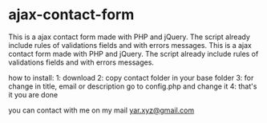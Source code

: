 ajax-contact-form
=================
This is a ajax contact form made with PHP and jQuery. The script already include rules of validations fields and with errors messages. This is a ajax contact form made with PHP and jQuery. The script already include rules of validations fields and with errors messages.

how to install:
1: download 
2: copy contact folder in your base folder 
3: for change in title, email or description go to config.php and change it 
4: that's it you are done 

you can contact with me on my mail yar.xyz@gmail.com
